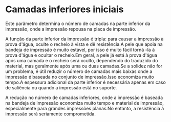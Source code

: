 Camadas inferiores iniciais
====
Este parâmetro determina o número de camadas na parte inferior da impressão, onde a impressão repousa na placa de impressão.

A função da parte inferior da impressão é tripla: para causar a impressão à prova d'água, oculte o recheio à vista e dê resistência.A pele que apoia na bandeja de impressão é muito estável, por isso é muito fácil torná -la à prova d'água e ocultar o recheio.Em geral, a pele já está à prova d'água após uma camada e o recheio será oculto, dependendo do traduzido do material, mas geralmente após uma ou duas camadas.Se a solidez não for um problema, é útil reduzir o número de camadas mais baixas onde a impressão é baseada no conjunto de impressão.Isso economiza muito tempo.A espessura adicional da parte inferior é necessária apenas em caso de saliência ou quando a impressão está no suporte.

A redução no número de camadas inferiores, onde a impressão é baseada na bandeja de impressão economiza muito tempo e material de impressão, especialmente para grandes impressões planas.No entanto, a resistência à impressão será seriamente comprometida.